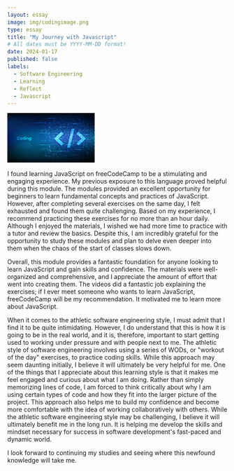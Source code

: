 ```yaml
---
layout: essay
image: img/codingimage.png
type: essay
title: "My Journey with Javascript"
# All dates must be YYYY-MM-DD format!
date: 2024-01-17
published: false
labels:
  - Software Engineering
  - Learning
  - Reflect
  - Javascript
---
```



<img width="200px" class="rounded float-start pe-4" src="../img/codingimage.png">

I found learning JavaScript on freeCodeCamp to be a stimulating and engaging experience. My previous exposure to this language proved helpful during this module. The modules provided an excellent opportunity for beginners to learn fundamental concepts and practices of JavaScript. However, after completing several exercises on the same day, I felt exhausted and found them quite challenging. Based on my experience, I recommend practicing these exercises for no more than an hour daily. Although I enjoyed the materials, I wished we had more time to practice with a tutor and review the basics. Despite this, I am incredibly grateful for the opportunity to study these modules and plan to delve even deeper into them when the chaos of the start of classes slows down.

Overall, this module provides a fantastic foundation for anyone looking to learn JavaScript and gain skills and confidence. The materials were well-organized and comprehensive, and I appreciate the amount of effort that went into creating them. The videos did a fantastic job explaining the exercises; if I ever meet someone who wants to learn JavaScript, freeCodeCamp will be my recommendation. It motivated me to learn more about JavaScript. 

When it comes to the athletic software engineering style, I must admit that I find it to be quite intimidating. However, I do understand that this is how it is going to be in the real world, and it is, therefore, important to start getting used to working under pressure and with people next to me. The athletic style of software engineering involves using a series of WODs, or "workout of the day" exercises, to practice coding skills. While this approach may seem daunting initially, I believe it will ultimately be very helpful for me. One of the things that I appreciate about this learning style is that it makes me feel engaged and curious about what I am doing. Rather than simply memorizing lines of code, I am forced to think critically about why I am using certain types of code and how they fit into the larger picture of the project. This approach also helps me to build my confidence and become more comfortable with the idea of working collaboratively with others.
While the athletic software engineering style may be challenging, I believe it will ultimately benefit me in the long run. It is helping me develop the skills and mindset necessary for success in software development's fast-paced and dynamic world.

I look forward to continuing my studies and seeing where this newfound knowledge will take me.



